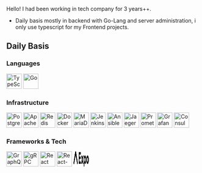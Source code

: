

Hello! I had been working in tech company for 3 years++.

  - Daily basis mostly in backend with Go-Lang and server administration, i only use typescript for my Frontend projects.

<h2>Daily Basis</h2>
<h3>Languages</h3>
<p>
<img src="https://cdn.jsdelivr.net/gh/devicons/devicon/icons/typescript/typescript-original.svg" title="TypeScript" width="40" height="40"/>
<img src="https://cdn.jsdelivr.net/gh/devicons/devicon@latest/icons/go/go-original.svg" title="Go" width="40" height="40"/>
</p>

<h3>Infrastructure</h3>
<p>
<img src="https://cdn.jsdelivr.net/gh/devicons/devicon@latest/icons/postgresql/postgresql-original.svg"  title="PostgreSQL" width="40" height="40" />
<img src="https://cdn.jsdelivr.net/gh/devicons/devicon@latest/icons/apachekafka/apachekafka-original.svg" title="Apache Kafka" width="40" height="40"/>
<img src="https://cdn.jsdelivr.net/gh/devicons/devicon/icons/redis/redis-plain-wordmark.svg" title="Redis" width="40" height="40"/>
<img src="https://cdn.jsdelivr.net/gh/devicons/devicon@latest/icons/docker/docker-plain.svg"  height="40" width="40" title="Docker"/> 
<img src="https://cdn.jsdelivr.net/gh/devicons/devicon/icons/mariadb/mariadb-original.svg" title="MariaDB" width="40" height="40" />
<img src="https://cdn.jsdelivr.net/gh/devicons/devicon/icons/jenkins/jenkins-original.svg" title="Jenkins" width="40" height="40" />
<img src="https://cdn.jsdelivr.net/gh/devicons/devicon/icons/ansible/ansible-original.svg" title="Ansible" width="40" height="40" />
<img src="https://cdn.jsdelivr.net/gh/devicons/devicon/icons/jaegertracing/jaegertracing-plain.svg" title="Jaeger" width="40" height="40" />
<img src="https://cdn.jsdelivr.net/gh/devicons/devicon/icons/prometheus/prometheus-original.svg" title="Prometheus" width="40" height="40" />
<img src="https://cdn.jsdelivr.net/gh/devicons/devicon/icons/grafana/grafana-original.svg" title="Grafana" width="40" height="40" />
<img src="https://cdn.jsdelivr.net/gh/devicons/devicon/icons/consul/consul-original.svg" title="Consul" width="40" height="40" />
</p>

<h3>Frameworks & Tech</h3>
<p>
<img src="https://cdn.jsdelivr.net/gh/devicons/devicon/icons/graphql/graphql-plain.svg" title="GraphQL" width="40" height="40"/>
<img src="https://cdn.jsdelivr.net/gh/devicons/devicon/icons/grpc/grpc-original.svg" title="gRPC" width="40" height="40"/>
<img src="https://cdn.jsdelivr.net/gh/devicons/devicon/icons/react/react-original.svg" title="React" width="40" height="40"/>
<img src="https://cdn.jsdelivr.net/gh/devicons/devicon/icons/react/react-original.svg" title="React-Native" width="40" height="40"/>
<img src="./icons/expo-icons.svg" title="React-Native" width="40" height="40"/>
</p>